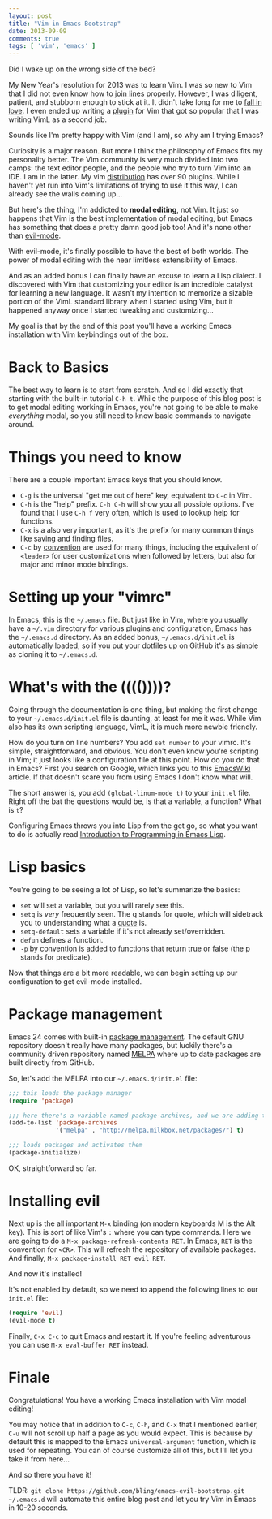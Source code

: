 ```yaml
---
layout: post
title: "Vim in Emacs Bootstrap"
date: 2013-09-09
comments: true
tags: [ 'vim', 'emacs' ]
---
```


Did I wake up on the wrong side of the bed?

My New Year's resolution for 2013 was to learn Vim. I was so new to Vim that I did not even know how to [join lines][1] properly. However, I was diligent, patient, and stubborn enough to stick at it. It didn't take long for me to [fall in love][2]. I even ended up writing a [plugin][3] for Vim that got so popular that I was writing VimL as a second job.

Sounds like I'm pretty happy with Vim (and I am), so why am I trying Emacs?

Curiosity is a major reason. But more I think the philosophy of Emacs fits my personality better. The Vim community is very much divided into two camps: the text editor people, and the people who try to turn Vim into an IDE. I am in the latter. My vim [distribution][4] has over 90 plugins. While I haven't yet run into Vim's limitations of trying to use it this way, I can already see the walls coming up...

But here's the thing, I'm addicted to **modal editing**, not Vim.<!--more--> It just so happens that Vim is the best implementation of modal editing, but Emacs has something that does a pretty damn good job too! And it's none other than [evil-mode][5].

With evil-mode, it's finally possible to have the best of both worlds. The power of modal editing with the near limitless extensibility of Emacs.

And as an added bonus I can finally have an excuse to learn a Lisp dialect. I discovered with Vim that customizing your editor is an incredible catalyst for learning a new language. It wasn't my intention to memorize a sizable portion of the VimL standard library when I started using Vim, but it happened anyway once I started tweaking and customizing...

My goal is that by the end of this post you'll have a working Emacs installation with Vim keybindings out of the box.

# Back to Basics

The best way to learn is to start from scratch. And so I did exactly that starting with the built-in tutorial `C-h t`. While the purpose of this blog post is to get modal editing working in Emacs, you're not going to be able to make *everything* modal, so you still need to know basic commands to navigate around.

# Things you need to know

There are a couple important Emacs keys that you should know.

*  `C-g` is the universal "get me out of here" key, equivalent to `C-c` in Vim.
*  `C-h` is the "help" prefix. `C-h C-h` will show you all possible options. I've found that I use `C-h f` very often, which is used to lookup help for functions.
*  `C-x` is a also very important, as it's the prefix for many common things like saving and finding files.
*  `C-c` by [convention][11] are used for many things, including the equivalent of `<leader>` for user customizations when followed by letters, but also for major and minor mode bindings.

# Setting up your "vimrc"

In Emacs, this is the `~/.emacs` file. But just like in Vim, where you usually have a `~/.vim` directory for various plugins and configuration, Emacs has the `~/.emacs.d` directory. As an added bonus, `~/.emacs.d/init.el` is automatically loaded, so if you put your dotfiles up on GitHub it's as simple as cloning it to `~/.emacs.d`.

# What's with the (((())))?

Going through the documentation is one thing, but making the first change to your `~/.emacs.d/init.el` file is daunting, at least for me it was. While Vim also has its own scripting language, VimL, it is much more newbie friendly.

How do you turn on line numbers? You add `set number` to your vimrc. It's simple, straightforward, and obvious. You don't even know you're scripting in Vim; it just looks like a configuration file at this point. How do you do that in Emacs? First you search on Google, which links you to this [EmacsWiki][6] article. If that doesn't scare you from using Emacs I don't know what will.

The short answer is, you add `(global-linum-mode t)` to your `init.el` file. Right off the bat the questions would be, is that a variable, a function? What is `t`?

Configuring Emacs throws you into Lisp from the get go, so what you want to do is actually read [Introduction to Programming in Emacs Lisp][7].

# Lisp basics

You're going to be seeing a lot of Lisp, so let's summarize the basics:

*  `set` will set a variable, but you will rarely see this.
*  `setq` is *very* frequently seen. The q stands for quote, which will sidetrack you to understanding what a [quote][8] is.
*  `setq-default` sets a variable if it's not already set/overridden.
*  `defun` defines a function.
*  `-p` by convention is added to functions that return true or false (the p stands for predicate).

Now that things are a bit more readable, we can begin setting up our configuration to get evil-mode installed.

# Package management

Emacs 24 comes with built-in [package management][9]. The default GNU repository doesn't really have many packages, but luckily there's a community driven repository named [MELPA][10] where up to date packages are built directly from GitHub.

So, let's add the MELPA into our `~/.emacs.d/init.el` file:

``` cl
;;; this loads the package manager
(require 'package)

;;; here there's a variable named package-archives, and we are adding the MELPA repository to it
(add-to-list 'package-archives
             '("melpa" . "http://melpa.milkbox.net/packages/") t)

;;; loads packages and activates them
(package-initialize)
```

OK, straightforward so far.

# Installing evil

Next up is the all important `M-x` binding (on modern keyboards M is the Alt key). This is sort of like Vim's `:` where you can type commands. Here we are going to do a `M-x package-refresh-contents RET`. In Emacs, `RET` is the convention for `<CR>`. This will refresh the repository of available packages. And finally, `M-x package-install RET evil RET`.

And now it's installed!

It's not enabled by default, so we need to append the following lines to our `init.el` file:

``` cl
(require 'evil)
(evil-mode t)
```

Finally, `C-x C-c` to quit Emacs and restart it. If you're feeling adventurous you can use `M-x eval-buffer RET` instead.

# Finale

Congratulations! You have a working Emacs installation with Vim modal editing!

You may notice that in addition to `C-c`, `C-h`, and `C-x` that I mentioned earlier, `C-u` will not scroll up half a page as you would expect. This is because by default this is mapped to the Emacs `universal-argument` function, which is used for repeating. You can of course customize all of this, but I'll let you take it from here...

And so there you have it!

TLDR: `git clone https://github.com/bling/emacs-evil-bootstrap.git ~/.emacs.d` will automate this entire blog post and let you try Vim in Emacs in 10-20 seconds.



[1]: http://stackoverflow.com/questions/14107198/vim-delete-whitespace-between-2-lines
[2]: http://bling.github.io/blog/2013/02/10/love-affair-with-vim
[3]: https://github.com/bling/vim-airline
[4]: https://github.com/bling/dotvim
[5]: http://www.emacswiki.org/emacs/Evil
[6]: http://www.emacswiki.org/emacs/LineNumbers
[7]: http://www.gnu.org/software/emacs/manual/eintr.html
[8]: http://stackoverflow.com/questions/134887/when-to-use-quote-in-lisp
[9]: http://www.emacswiki.org/emacs/ELP
[10]: http://melpa.milkbox.net/
[11]: http://www.gnu.org/software/emacs/manual/html_node/elisp/Key-Binding-Conventions.html
